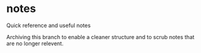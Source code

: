 # notes
Quick reference and useful notes

Archiving this branch to enable a cleaner structure and to scrub notes that are no longer relevent.
